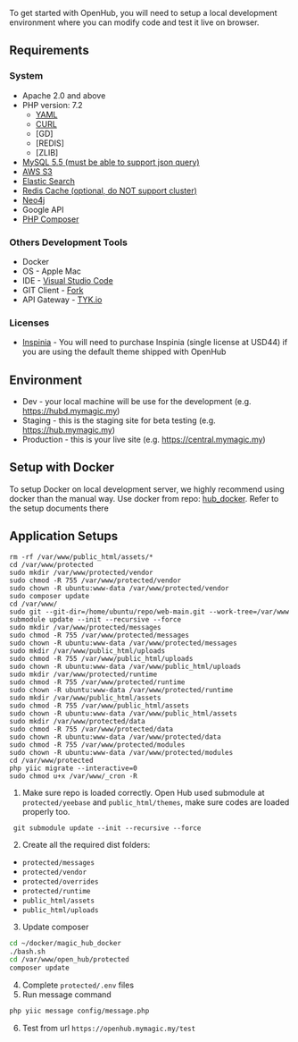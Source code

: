 To get started with OpenHub, you will need to setup a local development environment where you can modify code and test it live on browser.

## Requirements
### System
  * Apache 2.0 and above
  * PHP version: 7.2
    * [YAML](https://www.php.net/manual/en/book.yaml.php)
    * [CURL](https://www.php.net/manual/en/book.curl.php)
    * [GD]
    * [REDIS]
    * [ZLIB]
  * [MySQL 5.5 (must be able to support json query)]()
  * [AWS S3](https://aws.amazon.com/s3/)
  * [Elastic Search](https://www.elastic.co/)
  * [Redis Cache (optional, do NOT support cluster)](https://redis.io/)
  * [Neo4j](https://neo4j.com/)
  * Google API
  * [PHP Composer](https://getcomposer.org/)

### Others Development Tools
  * Docker
  * OS - Apple Mac
  * IDE - [Visual Studio Code](https://code.visualstudio.com/)
  * GIT Client - [Fork](https://git-fork.com/)
  * API Gateway - [TYK.io](https://tyk.io/)

### Licenses
  * [Inspinia](https://wrapbootstrap.com/theme/inspinia-responsive-admin-theme-WB0R5L90S) - You will need to purchase Inspinia (single license at USD44) if you are using the default theme shipped with OpenHub

## Environment
  * Dev - your local machine will be use for the development (e.g. https://hubd.mymagic.my)
  * Staging - this is the staging site for beta testing (e.g. https://hub.mymagic.my)
  * Production - this is your live site (e.g. https://central.mymagic.my)

## Setup with Docker
To setup Docker on local development server, we highly recommend using docker than the manual way. Use docker from repo: [hub_docker](https://github.com/mymagic/hub_docker). Refer to the setup documents there

## Application Setups

```
rm -rf /var/www/public_html/assets/*
cd /var/www/protected
sudo mkdir /var/www/protected/vendor
sudo chmod -R 755 /var/www/protected/vendor
sudo chown -R ubuntu:www-data /var/www/protected/vendor
sudo composer update
cd /var/www/
sudo git --git-dir=/home/ubuntu/repo/web-main.git --work-tree=/var/www submodule update --init --recursive --force
sudo mkdir /var/www/protected/messages
sudo chmod -R 755 /var/www/protected/messages
sudo chown -R ubuntu:www-data /var/www/protected/messages
sudo mkdir /var/www/public_html/uploads
sudo chmod -R 755 /var/www/public_html/uploads
sudo chown -R ubuntu:www-data /var/www/public_html/uploads
sudo mkdir /var/www/protected/runtime
sudo chmod -R 755 /var/www/protected/runtime
sudo chown -R ubuntu:www-data /var/www/protected/runtime
sudo mkdir /var/www/public_html/assets
sudo chmod -R 755 /var/www/public_html/assets
sudo chown -R ubuntu:www-data /var/www/public_html/assets
sudo mkdir /var/www/protected/data
sudo chmod -R 755 /var/www/protected/data
sudo chown -R ubuntu:www-data /var/www/protected/data
sudo chmod -R 755 /var/www/protected/modules
sudo chown -R ubuntu:www-data /var/www/protected/modules
cd /var/www/protected
php yiic migrate --interactive=0
sudo chmod u+x /var/www/_cron -R
```

1. Make sure repo is loaded correctly.
Open Hub used submodule at `protected/yeebase` and `public_html/themes`, make sure codes are loaded properly too.

``` git submodule update --init --recursive --force```

2. Create all the required dist folders:
  * `protected/messages`
  * `protected/vendor`
  * `protected/overrides`
  * `protected/runtime`
  * `public_html/assets`
  * `public_html/uploads`

3. Update composer
```bash
cd ~/docker/magic_hub_docker
./bash.sh
cd /var/www/open_hub/protected
composer update
```
4. Complete `protected/.env` files 
5. Run message command 
```bash 
php yiic message config/message.php 
```
6. Test from url `https://openhub.mymagic.my/test`